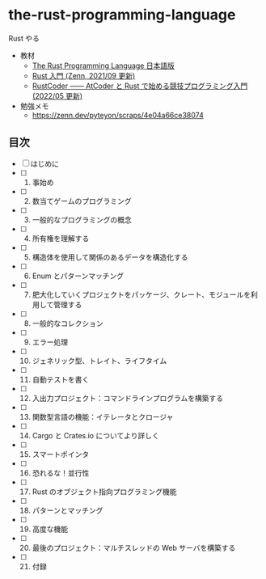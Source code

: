 # the-rust-programming-language

Rust やる

- 教材
  - [The Rust Programming Language 日本語版](https://doc.rust-jp.rs/book-ja/)
  - [Rust 入門 (Zenn, 2021/09 更新)](https://zenn.dev/mebiusbox/books/22d4c1ed9b0003)
  - [RustCoder ―― AtCoder と Rust で始める競技プログラミング入門 (2022/05 更新)](https://zenn.dev/toga/books/rust-atcoder-old)
- 勉強メモ
  - https://zenn.dev/pyteyon/scraps/4e04a66ce38074

## 目次

- [ ] はじめに
- [ ] 1. 事始め
- [ ] 2. 数当てゲームのプログラミング
- [ ] 3. 一般的なプログラミングの概念
- [ ] 4. 所有権を理解する
- [ ] 5. 構造体を使用して関係のあるデータを構造化する
- [ ] 6. Enum とパターンマッチング
- [ ] 7. 肥大化していくプロジェクトをパッケージ、クレート、モジュールを利用して管理する
- [ ] 8. 一般的なコレクション
- [ ] 9. エラー処理
- [ ] 10. ジェネリック型、トレイト、ライフタイム
- [ ] 11. 自動テストを書く
- [ ] 12. 入出力プロジェクト：コマンドラインプログラムを構築する
- [ ] 13. 関数型言語の機能：イテレータとクロージャ
- [ ] 14. Cargo と Crates.io についてより詳しく
- [ ] 15. スマートポインタ
- [ ] 16. 恐れるな！並行性
- [ ] 17. Rust のオブジェクト指向プログラミング機能
- [ ] 18. パターンとマッチング
- [ ] 19. 高度な機能
- [ ] 20. 最後のプロジェクト：マルチスレッドの Web サーバを構築する
- [ ] 21. 付録

